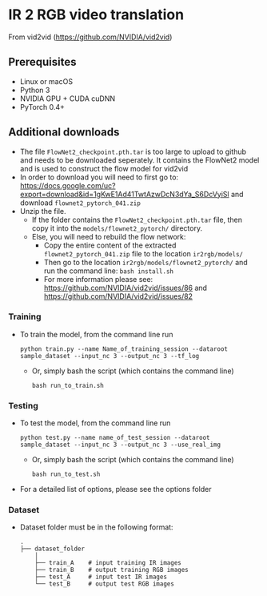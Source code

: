 
# IR 2 RGB video translation

From vid2vid (https://github.com/NVIDIA/vid2vid)

## Prerequisites
- Linux or macOS
- Python 3
- NVIDIA GPU + CUDA cuDNN
- PyTorch 0.4+

## Additional downloads
- The file `FlowNet2_checkpoint.pth.tar` is too large to upload to github and needs to be downloaded seperately. It contains the FlowNet2 model and is used to construct the flow model for vid2vid
- In order to download you will need to first go to: https://docs.google.com/uc?export=download&id=1gKwE1Ad41TwtAzwDcN3dYa_S6DcVyiSl and download `flownet2_pytorch_041.zip`
- Unzip the file.
	- If the folder contains the `FlowNet2_checkpoint.pth.tar` file, then copy it into the `models/flownet2_pytorch/` directory.
	- Else, you will need to rebuild the flow network:
		- Copy the entire content of the extracted `flownet2_pytorch_041.zip` file to the location `ir2rgb/models/`
		- Then go to the location `ir2rgb/models/flownet2_pytorch/` and run the command line: `bash install.sh`
		- For more information please see: https://github.com/NVIDIA/vid2vid/issues/86 and https://github.com/NVIDIA/vid2vid/issues/82 

### Training 

- To train the model, from the command line run
    ```
    python train.py --name Name_of_training_session --dataroot sample_dataset --input_nc 3 --output_nc 3 --tf_log
    ```
  - Or, simply bash the script (which contains the command line)
    ```
    bash run_to_train.sh
    ```  
### Testing

- To test the model, from the command line run
    ```
    python test.py --name name_of_test_session --dataroot sample_dataset --input_nc 3 --output_nc 3 --use_real_img
    ```
  - Or, simply bash the script (which contains the command line)
    ```
    bash run_to_test.sh
    ```  
- For a detailed list of options, please see the options folder

### Dataset
- Dataset folder must be in the following format: 

	```
	.
	├── dataset_folder    
		│
		├── train_A    # input training IR images
		├── train_B    # output training RGB images
		├── test_A     # input test IR images
		└── test_B     # output test RGB images
	```

